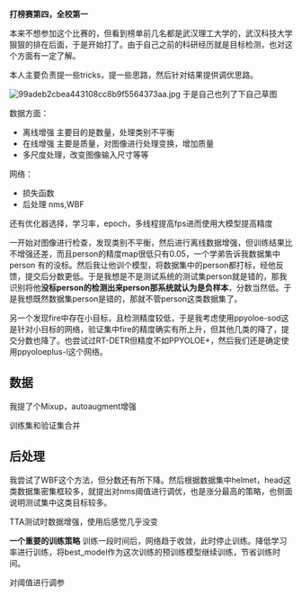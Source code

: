**打榜赛第四，全校第一**

本来不想参加这个比赛的，但看到榜单前几名都是武汉理工大学的，武汉科技大学狠狠的排在后面，于是开始打了。由于自己之前的科研经历就是目标检测，也对这个方面有一定了解。

本人主要负责提一些tricks，提一些思路，然后针对结果提供调优思路。

![99adeb2cbea443108cc8b9f5564373aa.jpg](https://p1-juejin.byteimg.com/tos-cn-i-k3u1fbpfcp/fd6dc6eeecfb488d92881f6a3735a061~tplv-k3u1fbpfcp-watermark.image?)
于是自己也列了下自己草图

数据方面：
- 离线增强 主要目的是数量，处理类别不平衡
- 在线增强 主要是质量，对图像进行处理变换，增加质量
- 多尺度处理，改变图像输入尺寸等等

网络：
- 损失函数
- 后处理 nms,WBF

还有优化器选择，学习率，epoch，多线程提高fps进而使用大模型提高精度

一开始对图像进行检查，发现类别不平衡，然后进行离线数据增强，但训练结果比不增强还差，而且person的精度map很低只有0.05，一个学弟告诉我数据集中person 有的没标。然后我让他训个模型，将数据集中的person都打标，经他反馈，提交后分数更低。于是我想是不是测试系统的测试集person就是错的，那我识别将他**没标person的检测出来person那系统就认为是负样本**，分数当然低。于是我想既然数据集person是错的，那就不管person这类数据集了。

另一个发现fire中存在小目标，且检测精度较低，于是我考虑使用ppyoloe-sod这是针对小目标的网络，验证集中fire的精度确实有所上升，但其他几类的降了，提交分数也降了。也尝试过RT-DETR但精度不如PPYOLOE+，然后我们还是确定使用ppyoloeplus-l这个网络。

##  数据

我提了个Mixup，autoaugment增强

训练集和验证集合并

## 后处理

我尝试了WBF这个方法，但分数还有所下降。然后根据数据集中helmet，head这类数据集密集框较多，就提出对nms阈值进行调优，也是涨分最高的策略，也侧面说明测试集中这类目标较多。

TTA测试时数据增强，使用后感觉几乎没变

 **一个重要的训练策略**
 训练一段时间后，网络趋于收敛，此时停止训练。降低学习率进行训练，将best_model作为这次训练的预训练模型继续训练，节省训练时间。

 对阈值进行调参